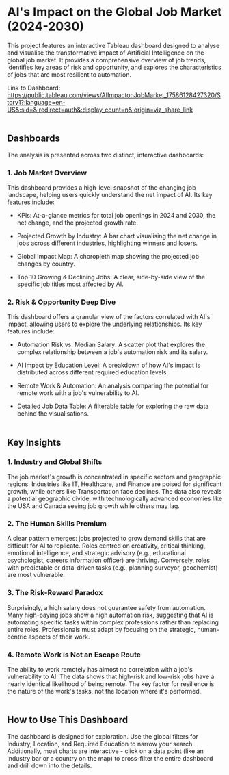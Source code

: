 # AI's Impact on the Global Job Market (2024-2030)
This project features an interactive Tableau dashboard designed to analyse and visualise the transformative impact of Artificial Intelligence on the global job market. It provides a comprehensive overview of job trends, identifies key areas of risk and opportunity, and explores the characteristics of jobs that are most resilient to automation.

Link to Dashboard: https://public.tableau.com/views/AIImpactonJobMarket_17586128427320/Story1?:language=en-US&:sid=&:redirect=auth&:display_count=n&:origin=viz_share_link
<br><br>
## Dashboards
The analysis is presented across two distinct, interactive dashboards:
### 1. Job Market Overview
This dashboard provides a high-level snapshot of the changing job landscape, helping users quickly understand the net impact of AI. Its key features include:

* KPIs: At-a-glance metrics for total job openings in 2024 and 2030, the net change, and the projected growth rate.

* Projected Growth by Industry: A bar chart visualising the net change in jobs across different industries, highlighting winners and losers.

* Global Impact Map: A choropleth map showing the projected job changes by country.

* Top 10 Growing & Declining Jobs: A clear, side-by-side view of the specific job titles most affected by AI.

### 2. Risk & Opportunity Deep Dive
This dashboard offers a granular view of the factors correlated with AI's impact, allowing users to explore the underlying relationships. Its key features include:

* Automation Risk vs. Median Salary: A scatter plot that explores the complex relationship between a job's automation risk and its salary.

* AI Impact by Education Level: A breakdown of how AI's impact is distributed across different required education levels.

* Remote Work & Automation: An analysis comparing the potential for remote work with a job's vulnerability to AI.

* Detailed Job Data Table: A filterable table for exploring the raw data behind the visualisations.
<br><br>
## Key Insights
### 1. Industry and Global Shifts
The job market's growth is concentrated in specific sectors and geographic regions. Industries like IT, Healthcare, and Finance are poised for significant growth, while others like Transportation face declines. The data also reveals a potential geographic divide, with technologically advanced economies like the USA and Canada seeing job growth while others may lag.

### 2. The Human Skills Premium
A clear pattern emerges: jobs projected to grow demand skills that are difficult for AI to replicate. Roles centred on creativity, critical thinking, emotional intelligence, and strategic advisory (e.g., educational psychologist, careers information officer) are thriving. Conversely, roles with predictable or data-driven tasks (e.g., planning surveyor, geochemist) are most vulnerable.

### 3. The Risk-Reward Paradox
Surprisingly, a high salary does not guarantee safety from automation. Many high-paying jobs show a high automation risk, suggesting that AI is automating specific tasks within complex professions rather than replacing entire roles. Professionals must adapt by focusing on the strategic, human-centric aspects of their work.

### 4. Remote Work is Not an Escape Route
The ability to work remotely has almost no correlation with a job's vulnerability to AI. The data shows that high-risk and low-risk jobs have a nearly identical likelihood of being remote. The key factor for resilience is the nature of the work's tasks, not the location where it's performed.
<br><br>
## How to Use This Dashboard
The dashboard is designed for exploration. Use the global filters for Industry, Location, and Required Education to narrow your search. Additionally, most charts are interactive - click on a data point (like an industry bar or a country on the map) to cross-filter the entire dashboard and drill down into the details.
